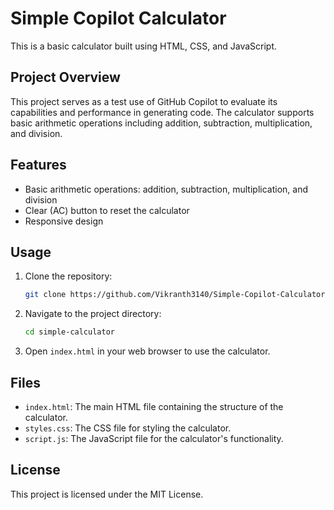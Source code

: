 # Simple Copilot Calculator

This is a basic calculator built using HTML, CSS, and JavaScript.

## Project Overview

This project serves as a test use of GitHub Copilot to evaluate its capabilities and performance in generating code. The calculator supports basic arithmetic operations including addition, subtraction, multiplication, and division.

## Features

- Basic arithmetic operations: addition, subtraction, multiplication, and division
- Clear (AC) button to reset the calculator
- Responsive design

## Usage

1. Clone the repository:
    ```sh
    git clone https://github.com/Vikranth3140/Simple-Copilot-Calculator.git
    ```

2. Navigate to the project directory:
    ```sh
    cd simple-calculator
    ```

3. Open `index.html` in your web browser to use the calculator.

## Files

- `index.html`: The main HTML file containing the structure of the calculator.
- `styles.css`: The CSS file for styling the calculator.
- `script.js`: The JavaScript file for the calculator's functionality.

## License

This project is licensed under the MIT License.